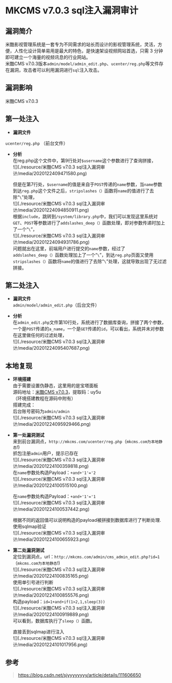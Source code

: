 # MKCMS v7.0.3 sql注入漏洞审计

## 漏洞简介

米酷影视管理系统是一套专为不同需求的站长而设计的影视管理系统，灵活，方便，人性化设计简单易用是最大的特色，是快速架设视频网站首选，只需 3 分钟即可建立一个海量的视频讯息的行业网站。  
米酷CMS v7.0.3版本`admin/model/admin_edit.php`、`ucenter/reg.php`等文件存在漏洞，攻击者可以利用漏洞进行`sql`注入攻击。

## 漏洞影响

米酷CMS v7.0.3

## 第一处注入

*   **漏洞文件**

`ucenter/reg.php` （前台文件）

*   **分析**  
    在reg.php这个文件中，第9行处对`$username`这个参数进行了查询拼接，  
    ![](./resource/米酷CMS v7.0.3 sql注入漏洞审计/media/2020122409471580.png)

    但是在第7行处，`$username`的值是来自于`POST`传递的`name`参数，当`name`参数到达`reg.php`这个文件之后，`stripslashes（）`函数将`name`的值进行了去除“`\`”处理，  
    ![](./resource/米酷CMS v7.0.3 sql注入漏洞审计/media/20201224094850911.png)  
根据`include`，跳转到`/system/library.php`中，我们可以发现这里系统对`GET`、`POST`等参数进行了`addslashes_deep（）`函数处理，即对参数传递时加上了一个“`\`”，  
    ![](./resource/米酷CMS v7.0.3 sql注入漏洞审计/media/20201224094931786.png)  
    问题就出在这里，前端用户进行提交的`name`参数，经过了`addslashes_deep（）`函数处理加上了一个“`\`”，到达`reg.php`页面又使用`stripslashes（）`函数将`name`的值进行了去除“`\`”处理，这就导致出现了无过滤拼接。

## 第二处注入

*   **漏洞文件**  
    `admin/model/admin_edit.php`（后台文件）
    
*   **分析**  
    在`admin_edit.php`文件第10行处，系统进行了数据库查询，拼接了两个参数，一个是`POST`传递的`a_name`，一个是`GET`传递的`id`，可以看出，系统并未对参数在这里做任何的过滤处理，  
    ![](./resource/米酷CMS v7.0.3 sql注入漏洞审计/media/20201224095407687.png)

## 本地复现

*   **环境搭建**  
    由于需要设置伪静态，这里用的是宝塔面板  
    源码地址：[米酷CMS v7.0.3](https://pan.baidu.com/s/1ejCjLSVQEa1tFINVTPqfyA)，提取码：uy5u  
    （环境搭建教程在源码中附有）  
    搭建完成：  
    后台账号密码为`admin/admin`  
    ![](./resource/米酷CMS v7.0.3 sql注入漏洞审计/media/20201224095929466.png)
*   **第一处漏洞测试**  
    来到前台漏洞点，`http://mkcms.com/ucenter/reg.php`（`mkcms.com为本地静态`!)  
    抓包注册`admin`用户，提示已存在  
    ![](./resource/米酷CMS v7.0.3 sql注入漏洞审计/media/20201224100359818.png)  
    在`name`参数处构造Payload：`+and+'1'='2`  
    ![](./resource/米酷CMS v7.0.3 sql注入漏洞审计/media/20201224100515100.png)

    在`name`参数处构造Payload：`+and+'1'='1`  
    ![](./resource/米酷CMS v7.0.3 sql注入漏洞审计/media/20201224100537442.png)

    根据不同的返回值可以说明构造的payload被拼接到数据库进行了判断处理.  
    使用sqlmap验证  
    ![](./resource/米酷CMS v7.0.3 sql注入漏洞审计/media/20201224100655923.png)

*   **第二处漏洞测试**  
    定位到漏洞点，url：`http://mkcms.com/admin/cms_admin_edit.php?id=1`（`mkcms.com为本地静态`!)  
    ![](./resource/米酷CMS v7.0.3 sql注入漏洞审计/media/20201224100835165.png)  
    使用单引号进行判断  
    ![](./resource/米酷CMS v7.0.3 sql注入漏洞审计/media/20201224100855576.png)  
    构造payload：`id=1+and+if(1>2,1,sleep(3))`  
    ![](./resource/米酷CMS v7.0.3 sql注入漏洞审计/media/20201224100919889.png)  
    可以看到，数据库执行了`sleep（）`函数。

    直接丢到sqlmap进行注入  
    ![](./resource/米酷CMS v7.0.3 sql注入漏洞审计/media/20201224101017956.png)

## 参考

> https://blog.csdn.net/sjyyyyyyyy/article/details/111606650
